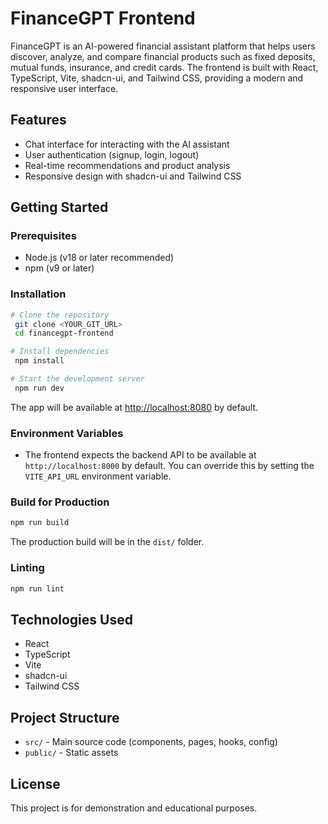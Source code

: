 # FinanceGPT Frontend

FinanceGPT is an AI-powered financial assistant platform that helps users discover, analyze, and compare financial products such as fixed deposits, mutual funds, insurance, and credit cards. The frontend is built with React, TypeScript, Vite, shadcn-ui, and Tailwind CSS, providing a modern and responsive user interface.

## Features
- Chat interface for interacting with the AI assistant
- User authentication (signup, login, logout)
- Real-time recommendations and product analysis
- Responsive design with shadcn-ui and Tailwind CSS

## Getting Started

### Prerequisites
- Node.js (v18 or later recommended)
- npm (v9 or later)

### Installation

```sh
# Clone the repository
 git clone <YOUR_GIT_URL>
 cd financegpt-frontend

# Install dependencies
 npm install

# Start the development server
 npm run dev
```

The app will be available at [http://localhost:8080](http://localhost:8080) by default.

### Environment Variables
- The frontend expects the backend API to be available at `http://localhost:8000` by default. You can override this by setting the `VITE_API_URL` environment variable.

### Build for Production
```sh
npm run build
```
The production build will be in the `dist/` folder.

### Linting
```sh
npm run lint
```

## Technologies Used
- React
- TypeScript
- Vite
- shadcn-ui
- Tailwind CSS

## Project Structure
- `src/` - Main source code (components, pages, hooks, config)
- `public/` - Static assets

## License
This project is for demonstration and educational purposes.
